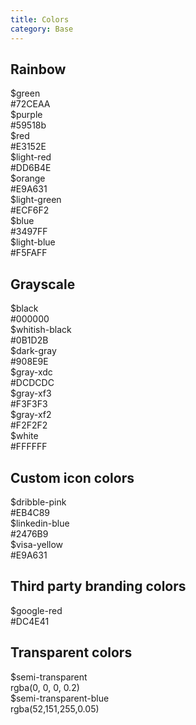 ```yaml
---
title: Colors
category: Base
---
```


## Rainbow

<div class="color-block">
  <div class="color-block__color" style="background: #72CEAA"></div>
  <div class="color-block__label">
    $green<br />
    #72CEAA
  </div>
</div>

<div class="color-block">
  <div class="color-block__color" style="background: #59518b"></div>
  <div class="color-block__label">
    $purple<br />
    #59518b
  </div>
</div>

<div class="color-block">
  <div class="color-block__color" style="background: #E3152E"></div>
  <div class="color-block__label">
    $red<br />
    #E3152E
  </div>
</div>

<div class="color-block">
  <div class="color-block__color" style="background: #DD6B4E"></div>
  <div class="color-block__label">
    $light-red<br />
    #DD6B4E
  </div>
</div>

<div class="color-block">
  <div class="color-block__color" style="background: #E9A631"></div>
  <div class="color-block__label">
    $orange<br />
    #E9A631
  </div>
</div>

<div class="color-block">
  <div class="color-block__color" style="background: #ECF6F2"></div>
  <div class="color-block__label">
    $light-green<br />
    #ECF6F2
  </div>
</div>

<div class="color-block">
  <div class="color-block__color" style="background: #3497FF"></div>
  <div class="color-block__label">
    $blue<br />
    #3497FF
  </div>
</div>

<div class="color-block">
  <div class="color-block__color" style="background: #F5FAFF"></div>
  <div class="color-block__label">
    $light-blue<br />
    #F5FAFF
  </div>
</div>

## Grayscale

<div class="color-block">
  <div class="color-block__color" style="background: #000000"></div>
  <div class="color-block__label">
    $black<br />
    #000000
  </div>
</div>

<div class="color-block">
  <div class="color-block__color" style="background: #0B1D2B"></div>
  <div class="color-block__label">
    $whitish-black<br />
    #0B1D2B
  </div>
</div>

<div class="color-block">
  <div class="color-block__color" style="background: #908E9E"></div>
  <div class="color-block__label">
    $dark-gray<br />
    #908E9E
  </div>
</div>

<div class="color-block">
  <div class="color-block__color" style="background: #DCDCDC"></div>
  <div class="color-block__label">
    $gray-xdc<br />
    #DCDCDC
  </div>
</div>

<div class="color-block">
  <div class="color-block__color" style="background: #F3F3F3"></div>
  <div class="color-block__label">
    $gray-xf3<br />
    #F3F3F3
  </div>
</div>

<div class="color-block">
  <div class="color-block__color" style="background: #F2F2F2"></div>
  <div class="color-block__label">
    $gray-xf2<br />
    #F2F2F2
  </div>
</div>

<div class="color-block">
  <div class="color-block__color" style="background: #FFFFFF"></div>
  <div class="color-block__label">
    $white<br />
    #FFFFFF
  </div>
</div>

## Custom icon colors

<div class="color-block">
  <div class="color-block__color" style="background: #EB4C89"></div>
  <div class="color-block__label">
    $dribble-pink<br />
    #EB4C89
  </div>
</div>

<div class="color-block">
  <div class="color-block__color" style="background: #2476B9"></div>
  <div class="color-block__label">
    $linkedin-blue<br />
    #2476B9
  </div>
</div>

<div class="color-block">
  <div class="color-block__color" style="background: #E9A631"></div>
  <div class="color-block__label">
    $visa-yellow<br />
    #E9A631
  </div>
</div>

## Third party branding colors

<div class="color-block">
  <div class="color-block__color" style="background: #DC4E41"></div>
  <div class="color-block__label">
    $google-red<br />
    #DC4E41
  </div>
</div>

## Transparent colors

<div class="color-block">
  <div class="color-block__color" style="background: rgba(0, 0, 0, 0.2)"></div>
  <div class="color-block__label">
    $semi-transparent<br />
    rgba(0, 0, 0, 0.2)
  </div>
</div>

<div class="color-block">
  <div class="color-block__color" style="background: rgba(52,151,255,0.05)"></div>
  <div class="color-block__label">
    $semi-transparent-blue<br />
    rgba(52,151,255,0.05)
  </div>
</div>
